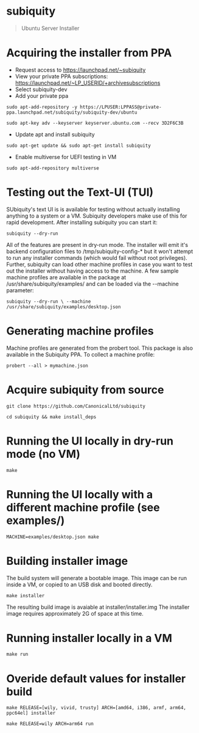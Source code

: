 # subiquity
> Ubuntu Server Installer

# Acquiring the installer from PPA
 - Request access to https://launchpad.net/~subiquity
 - View your private PPA subscriptions: https://launchpad.net/~LP_USERID/+archivesubscriptions
 - Select subiquity-dev
 - Add your private ppa

`sudo apt-add-repository -y https://LPUSER:LPPASS@private-ppa.launchpad.net/subiquity/subiquity-dev/ubuntu`

`sudo apt-key adv --keyserver keyserver.ubuntu.com --recv 3D2F6C3B`

 - Update apt and install subiquity


`sudo apt-get update && sudo apt-get install subiquity`

 - Enable multiverse for UEFI testing in VM

`sudo apt-add-repository multiverse`

# Testing out the Text-UI (TUI)
SUbiquity's text UI is is available for testing without actually installing
anything to a system or a VM.  Subiquity developers make use of this for rapid
development.  After installing subiquity you can start it:

`subiquity --dry-run`

All of the features are present in dry-run mode.  The installer will emit it's
backend configuration files to /tmp/subiquity-config-* but it won't attempt to
run any installer commands (which would fail without root privileges).  Further,
subiquity can load other machine profiles in case you want to test out the
installer without having access to the machine.  A few sample machine
profiles are available in the package at /usr/share/subiquity/examples/ and
can be loaded via the --machine parameter:

`subiquity --dry-run \
           --machine /usr/share/subiquity/examples/desktop.json`

# Generating machine profiles
Machine profiles are generated from the probert tool.  This package is
also available in the Subiquity PPA.  To collect a machine profile:

`probert --all > mymachine.json`

# Acquire subiquity from source

`git clone https://github.com/CanonicalLtd/subiquity`

`cd subiquity && make install_deps`

# Running the UI locally in dry-run mode (no VM)

`make`

# Running the UI locally with a different machine profile (see examples/)

`MACHINE=examples/desktop.json make`

# Building installer image
The build system will generate a bootable image.  This image can be run inside
a VM, or copied to an USB disk and booted directly.

`make installer`

The resulting build image is avaiable at installer/installer.img  The installer
image requires approximately 2G of space at this time.

# Running installer locally in a VM

`make run`

# Overide default values for installer build

`make RELEASE=[wily, vivid, trusty] ARCH=[amd64, i386, armf, arm64, ppc64el] installer`

`make RELEASE=wily ARCH=arm64 run`
